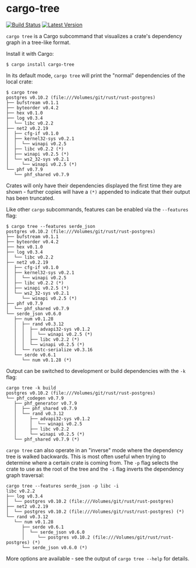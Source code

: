 # cargo-tree

[![Build Status](https://travis-ci.org/sfackler/cargo-tree.svg?branch=master)](https://travis-ci.org/sfackler/cargo-tree) [![Latest Version](https://img.shields.io/crates/v/cargo-tree.svg)](https://crates.io/crates/cargo-tree)

`cargo tree` is a Cargo subcommand that visualizes a crate's dependency graph
in a tree-like format.

Install it with Cargo:

```
$ cargo install cargo-tree
```

In its default mode, `cargo tree` will print the "normal" dependencies of the
local crate:

```
$ cargo tree
postgres v0.10.2 (file:///Volumes/git/rust/rust-postgres)
├── bufstream v0.1.1
├── byteorder v0.4.2
├── hex v0.1.0
├── log v0.3.4
│  └── libc v0.2.2
├── net2 v0.2.19
│  ├── cfg-if v0.1.0
│  ├── kernel32-sys v0.2.1
│  │  └── winapi v0.2.5
│  ├── libc v0.2.2 (*)
│  ├── winapi v0.2.5 (*)
│  └── ws2_32-sys v0.2.1
│     └── winapi v0.2.5 (*)
└── phf v0.7.9
   └── phf_shared v0.7.9
```

Crates will only have their dependencies displayed the first time they are
shown - further copies will have a `(*)` appended to indicate that their output
has been truncated.

Like other `cargo` subcommands, features can be enabled via the `--features`
flag:
```
$ cargo tree --features serde_json
postgres v0.10.2 (file:///Volumes/git/rust/rust-postgres)
├── bufstream v0.1.1
├── byteorder v0.4.2
├── hex v0.1.0
├── log v0.3.4
│  └── libc v0.2.2
├── net2 v0.2.19
│  ├── cfg-if v0.1.0
│  ├── kernel32-sys v0.2.1
│  │  └── winapi v0.2.5
│  ├── libc v0.2.2 (*)
│  ├── winapi v0.2.5 (*)
│  └── ws2_32-sys v0.2.1
│     └── winapi v0.2.5 (*)
├── phf v0.7.9
│  └── phf_shared v0.7.9
└── serde_json v0.6.0
   ├── num v0.1.28
   │  ├── rand v0.3.12
   │  │  ├── advapi32-sys v0.1.2
   │  │  │  └── winapi v0.2.5 (*)
   │  │  ├── libc v0.2.2 (*)
   │  │  └── winapi v0.2.5 (*)
   │  └── rustc-serialize v0.3.16
   └── serde v0.6.1
      └── num v0.1.28 (*)
```

Output can be switched to development or build dependencies with the `-k`
flag:

```
cargo tree -k build
postgres v0.10.2 (file:///Volumes/git/rust/rust-postgres)
└── phf_codegen v0.7.9
   ├── phf_generator v0.7.9
   │  ├── phf_shared v0.7.9
   │  └── rand v0.3.12
   │     ├── advapi32-sys v0.1.2
   │     │  └── winapi v0.2.5
   │     ├── libc v0.2.2
   │     └── winapi v0.2.5 (*)
   └── phf_shared v0.7.9 (*)
```

`cargo tree` can also operate in an "inverse" mode where the dependency tree is
walked backwards. This is most often useful when trying to determine where
a certain crate is coming from. The `-p` flag selects the crate to use as the
root of the tree and the `-i` flag inverts the dependency graph traversal:

```
cargo tree --features serde_json -p libc -i
libc v0.2.2
├── log v0.3.4
│  └── postgres v0.10.2 (file:///Volumes/git/rust/rust-postgres)
├── net2 v0.2.19
│  └── postgres v0.10.2 (file:///Volumes/git/rust/rust-postgres) (*)
└── rand v0.3.12
   └── num v0.1.28
      ├── serde v0.6.1
      │  └── serde_json v0.6.0
      │     └── postgres v0.10.2 (file:///Volumes/git/rust/rust-postgres) (*)
      └── serde_json v0.6.0 (*)
```

More options are available - see the output of `cargo tree --help` for details.
